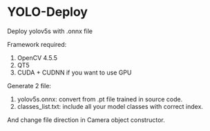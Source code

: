 # YOLO-Deploy
Deploy yolov5s with .onnx file

Framework required:
  1. OpenCV 4.5.5
  2. QT5
  3. CUDA + CUDNN if you want to use GPU

Generate 2 file:
  1. yolov5s.onnx: convert from .pt file trained in source code.
  2. classes_list.txt: include all your model classes with correct index.

And change file direction in Camera object constructor.
